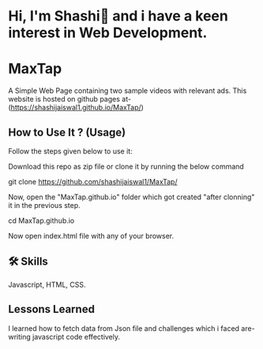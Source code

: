 
# Hi,  I'm Shashi👋 and i have a keen interest in Web Development. 


# MaxTap

A Simple Web Page containing two sample videos with relevant ads.
This website is hosted on github pages at-(https://shashijaiswal1.github.io/MaxTap/)

## How to Use It ? (Usage)
Follow the steps given below to use it:

Download this repo as zip file or clone it by running the below command

git clone https://github.com/shashijaiswal1/MaxTap/

Now, open the "MaxTap.github.io" folder which got created "after clonning" it in the previous step.

cd MaxTap.github.io

Now open index.html file with any of your browser.





## 🛠 Skills
Javascript, HTML, CSS.


## Lessons Learned

I learned how to fetch data from Json file and challenges which i faced are-
writing javascript code effectively.

